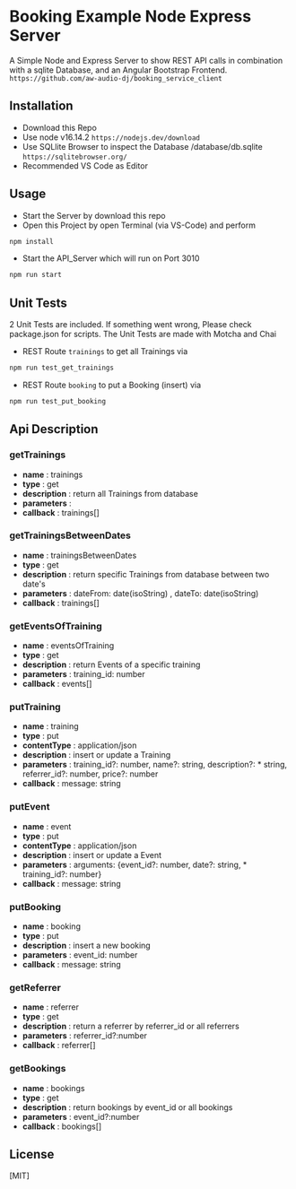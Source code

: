 # Booking Example Node Express Server

A Simple Node and Express Server to show REST API calls in combination with a sqlite Database, and an Angular Bootstrap Frontend. 
`https://github.com/aw-audio-dj/booking_service_client`
## Installation

* Download this Repo
* Use node v16.14.2 `https://nodejs.dev/download`
* Use SQLlite Browser to inspect the Database /database/db.sqlite `https://sqlitebrowser.org/`
* Recommended VS Code as Editor

## Usage
* Start the Server by download this repo 
* Open this Project by open Terminal (via VS-Code) and perform
```bash
npm install
```
* Start the API_Server which will run on Port 3010
```bash
npm run start
```
## Unit Tests
2 Unit Tests are included. If something went wrong, Please check package.json for scripts. The Unit Tests are made with Motcha and Chai
* REST Route `trainings` to get all Trainings via
```bash
npm run test_get_trainings
```

* REST Route `booking` to put a Booking (insert) via
```bash
npm run test_put_booking
```

## Api Description
### getTrainings
* **name**        : trainings  
* **type**        : get  
* **description** : return all Trainings from database   
* **parameters**  :   
* **callback**    : trainings[]  

### getTrainingsBetweenDates
* **name**        : trainingsBetweenDates  
* **type**       : get  
* **description** : return specific Trainings from database between two date's 
* **parameters**  : dateFrom: date(isoString) , dateTo: date(isoString)
* **callback**    : trainings[]

### getEventsOfTraining
* **name**        : eventsOfTraining
* **type**       : get
* **description** : return Events of a specific training
* **parameters**  : training_id: number
* **callback**    : events[]

### putTraining
* **name**        : training
* **type**       : put
* **contentType** : application/json
* **description** : insert or update a Training
* **parameters**  : training_id?: number, name?: string, description?: * string, referrer_id?: number, price?: number
* **callback**    : message: string

### putEvent 
* **name**        : event
* **type**       : put
* **contentType** : application/json
* **description** : insert or update a Event
* **parameters**  : arguments: {event_id?: number, date?: string, * training_id?: number}
* **callback**    : message: string

### putBooking
* **name**        : booking
* **type**       : put
* **description** : insert a new booking 
* **parameters**  : event_id: number
* **callback**    : message: string

### getReferrer
* **name**        : referrer
* **type**       : get
* **description** : return a referrer by referrer_id or all referrers 
* **parameters**  : referrer_id?:number
* **callback**    : referrer[]

### getBookings
* **name**        : bookings
* **type**       : get
* **description** : return bookings by event_id or all bookings 
* **parameters**  : event_id?:number
* **callback**    : bookings[]


## License
[MIT]
